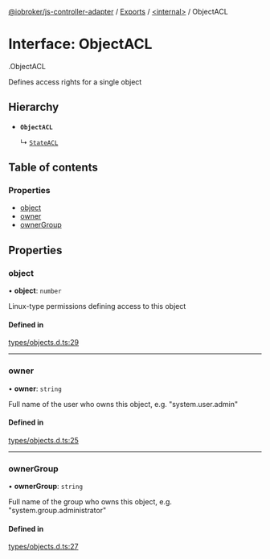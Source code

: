 [@iobroker/js-controller-adapter](../README.md) / [Exports](../modules.md) / [<internal\>](../modules/internal_.md) / ObjectACL

# Interface: ObjectACL

[<internal>](../modules/internal_.md).ObjectACL

Defines access rights for a single object

## Hierarchy

- **`ObjectACL`**

  ↳ [`StateACL`](internal_.StateACL.md)

## Table of contents

### Properties

- [object](internal_.ObjectACL.md#object)
- [owner](internal_.ObjectACL.md#owner)
- [ownerGroup](internal_.ObjectACL.md#ownergroup)

## Properties

### object

• **object**: `number`

Linux-type permissions defining access to this object

#### Defined in

[types/objects.d.ts:29](https://github.com/ioBroker/ioBroker.js-controller/blob/87eb3b2c/packages/types/objects.d.ts#L29)

___

### owner

• **owner**: `string`

Full name of the user who owns this object, e.g. "system.user.admin"

#### Defined in

[types/objects.d.ts:25](https://github.com/ioBroker/ioBroker.js-controller/blob/87eb3b2c/packages/types/objects.d.ts#L25)

___

### ownerGroup

• **ownerGroup**: `string`

Full name of the group who owns this object, e.g. "system.group.administrator"

#### Defined in

[types/objects.d.ts:27](https://github.com/ioBroker/ioBroker.js-controller/blob/87eb3b2c/packages/types/objects.d.ts#L27)
